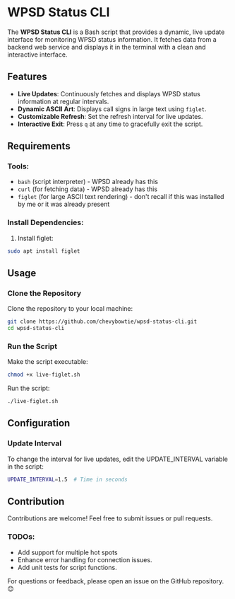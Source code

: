 # WPSD Status CLI

The **WPSD Status CLI** is a Bash script that provides a dynamic, live update interface for monitoring WPSD status information. It fetches data from a backend web service and displays it in the terminal with a clean and interactive interface.


## Features

- **Live Updates**: Continuously fetches and displays WPSD status information at regular intervals.
- **Dynamic ASCII Art**: Displays call signs in large text using `figlet`.
- **Customizable Refresh**: Set the refresh interval for live updates.
- **Interactive Exit**: Press `q` at any time to gracefully exit the script.



## Requirements

### Tools:
- `bash` (script interpreter) - WPSD already has this
- `curl` (for fetching data) - WPSD already has this
- `figlet` (for large ASCII text rendering) - don't recall if this was installed by me or it was already present

### Install Dependencies:

1. Install figlet:
  ```bash
  sudo apt install figlet   
  ```

## Usage

### Clone the Repository

Clone the repository to your local machine:
  ```bash
  git clone https://github.com/chevybowtie/wpsd-status-cli.git
  cd wpsd-status-cli
  ```

### Run the Script
Make the script executable:

```bash
chmod +x live-figlet.sh
```

Run the script:

```bash
./live-figlet.sh
```


## Configuration

### Update Interval

To change the interval for live updates, edit the UPDATE_INTERVAL variable in the script:

```bash
UPDATE_INTERVAL=1.5  # Time in seconds
```

## Contribution

Contributions are welcome! Feel free to submit issues or pull requests.

### TODOs:

* Add support for multiple hot spots
* Enhance error handling for connection issues.
* Add unit tests for script functions.

For questions or feedback, please open an issue on the GitHub repository. 😊

